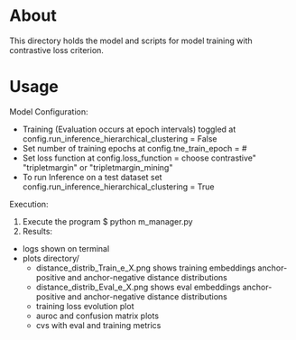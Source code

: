 # About
This directory holds the model and scripts for model training with contrastive loss criterion.

# Usage
Model Configuration:
- Training (Evaluation occurs at epoch intervals) toggled at config.run_inference_hierarchical_clustering = False
- Set number of training epochs at config.tne_train_epoch = #
- Set loss function at config.loss_function = choose contrastive" "tripletmargin" or "tripletmargin_mining"
- To run Inference on a test dataset set config.run_inference_hierarchical_clustering = True

Execution:

1. Execute the program
	$ python m_manager.py
2. Results:
- logs shown on terminal
- plots directory/
	- distance_distrib_Train_e_X.png shows training embeddings anchor-positive and anchor-negative distance distributions
	- distance_distrib_Eval_e_X.png shows eval embeddings anchor-positive and anchor-negative distance distributions
	- training loss evolution plot
	- auroc and confusion matrix plots
	- cvs with eval and training metrics